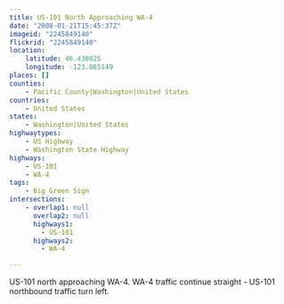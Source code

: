```yaml
---
title: US-101 North Approaching WA-4
date: "2008-01-21T15:45:37Z"
imageid: "2245849140"
flickrid: "2245849140"
location:
    latitude: 46.430825
    longitude: -123.865149
places: []
counties:
    - Pacific County|Washington|United States
countries:
    - United States
states:
    - Washington|United States
highwaytypes:
    - US Highway
    - Washington State Highway
highways:
    - US-101
    - WA-4
tags:
    - Big Green Sign
intersections:
    - overlap1: null
      overlap2: null
      highways1:
        - US-101
      highways2:
        - WA-4

---
```

US-101 north approaching WA-4.  WA-4 traffic continue straight - US-101 northbound traffic turn left.